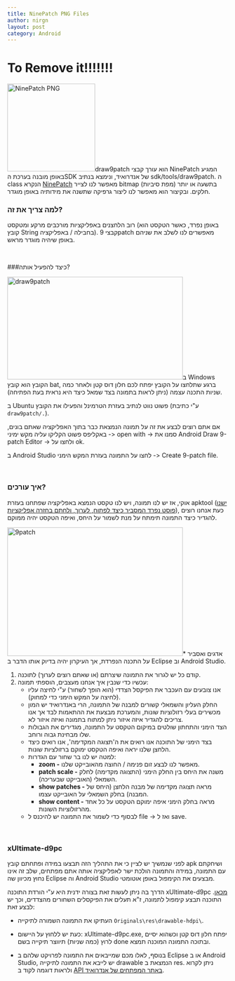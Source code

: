 ```yaml
---
title: NinePatch PNG Files
author: nirgn
layout: post
category: Android
---
```


# To Remove it!!!!!!!

[<img class="alignleft wp-image-1774" src="http://www.lifelongstudent.net/wp-content/uploads/2014/07/NinePatch_PNG.png" alt="NinePatch PNG" width="200" height="200" srcset="http://www.lifelongstudent.net/wp-content/uploads/2014/07/NinePatch_PNG.png 300w, http://www.lifelongstudent.net/wp-content/uploads/2014/07/NinePatch_PNG-150x150.png 150w, http://www.lifelongstudent.net/wp-content/uploads/2014/07/NinePatch_PNG-1024x1024.png 1024w, http://www.lifelongstudent.net/wp-content/uploads/2014/07/NinePatch_PNG-144x144.png 144w" sizes="(max-width: 200px) 100vw, 200px" />](http://www.lifelongstudent.net/wp-content/uploads/2014/07/NinePatch_PNG.png)draw9patch הוא עורך קבצי NinePatch המגיע באופן מובנה בערכת הSDK של אנדרואיד, ונימצא בנתיב sdk/tools/draw9patch. ה class הנקרא [NinePatch](http://developer.android.com/reference/android/graphics/NinePatch.html) מאפשר לנו לצייר bitmap (מפת סיביות) בתשעה או יותר חלקים. ובקיצור הוא מאפשר לנו ליצור גרפיקה שתשנה את מידותיה באופן מוגדר.

<!--more-->

### למה צריך את זה?

רוב הלחצנים באפליקציות מורכבים מרקע ומטקסט (באופן נפרד, כאשר הטקסט הוא קובץ String בחבילה / באפליקציה). קבצי 9patch מאפשרים לנו לשלב את שניהם באופן שיהיה מוגדר מראש.

&nbsp;

###כיצד להפעיל אותה?

<img class="alignleft wp-image-1776" src="http://www.lifelongstudent.net/wp-content/uploads/2014/07/draw9patch.png" alt="draw9patch" width="400" height="234" />ב Windows הקובץ הוא קובץ bat, ברגע שתלחצו על הקובץ יפתח לכם חלון דוס קטן ולאחר כמה שניות התכנה עצמה (ניתן לראות בתמונה בצד שמאל כיצד היא נראית בעת הפתיחה).

ב Ubuntu פשוט נווט לנתיב בעזרת הטרמינל והפעילו את הקובץ (ע"י כתיבת `draw9patch/.`).

אם אתם רוצים לבצע את זה על תמונה הנמצאת כבר בתוך האפליקציה שאתם בונים, באקליפס פשוט הקליקו עליה מקש ימיני -> open with -> סמנו את Android Draw 9-patch Editor -> ולחצו על ok.

ב Android Studio לחצו על התמונה בעזרת המקש הימני -> Create 9-patch file.

&nbsp;

### איך עורכים?

אוקי, אז יש לנו תמונה, ויש לנו טקסט הנמצא באפליקציה שפתחנו בעזרת apktool ([ישנו פוסט נפרד המסביר כיצד לפתוח, לערוך, ולחתם בחזרה אפליקציות]("http://www.lifelongstudent.net/2012/06/848/)), כעת אנחנו רוצים להגדיר כיצד התמונה תימתח על מנת לשמור על היחס, ואיפה הטקסט יהיה ממוקם.

[<img class="alignleft wp-image-1779" src="http://www.lifelongstudent.net/wp-content/uploads/2014/07/9patch-.png" alt="9patch" width="400" height="293" />](http://www.lifelongstudent.net/wp-content/uploads/2014/07/9patch-.png)* אדגים ואסביר על התכנה הנפרדת, אך העיקרון יהיה בדיוק אותו הדבר ב Eclipse וב Android Studio.

  1. קודם כל יש לגרור את התמונה שיצרתם (או שאתם רוצים לערוך) לתוכנה.
  2. עכשיו כדי שנבין איך אנחנו מעצבים, הוספתי תמונה:
      * אנו צובעים עם העכבר את הפיקסל הצדדי (הוא הופך לשחור) ע"י לחיצה עליו (לחיצה על המקש הימני כדי למחוק).
      * החלק העליון והשמאלי קשורים למבנה של התמונה, הרי באנדרואיד יש המון מכשירים בעלי רזולוציות שונות, והמערכת מבצעת את ההתאמות לבד אך אנו צריכים להגדיר איזה איזור ניתן למתוח בתמונה ואיזה איזור לא.
      * הצד הימני והתחתון שולטים במיקום הטקסט על התמונה, מגדירים את הגבולות שלו מבחינת גבוה ורוחב.
      * בצד הימני של התוכנה אנו רואים את ה'תצוגה המקדימה', אנו רואים כיצד הלחצן שלנו יראה ואיפה הטקסט ימוקם ברזולציות שונות.
      * למטה יש לנו בר שחור עם הגדרות:
          * **zoom -** מאפשר לנו לבצע זום פנימה / החוצה מהאובייקט שלנו.
          * **patch scale -** משנה את היחס בין החלק הימני (התצוגה מקדימה) לחלק השמאלי (האובייקט שבעריכה).
          * **show patches -** מראה תצוגה מקדימה של מבנה הלחצן (היחס של המבנה) בחלק השמאלי על האובייקט עצמו.
          * **show content -** מראה בחלק הימני איפה ימוקם הטקסט על כל אחד מהרזולוציות השונות.
      * לבסוף כדי לשמור את התמונה יש להיכנס ל file -> ואז ל save.

&nbsp;

### xUltimate-d9pc

לפני שנמשיך יש לציין כי את התהליך הזה תבצעו במידה ופתחתם קובץ apk ושיחקתם עם התמונה, במידה והתמונה הולכת ישר לאפליקציה אותה אתם מפתחים, שלב זה אינו נחוץ מכיוון שה Eclipse וה Android Studio מבצעים את הקימפול באופן אוטומטי.

הדרך בה ניתן לעשות זאת בצורה ידנית היא ע"י הורדת התוכנה xUltimate-d9pc [מכאן](http://forum.xda-developers.com/attachment.php?attachmentid=453855&d=1291226013). התוכנה תבצע קימפול לתמונה, ז"א תעלים את הפיקסלים השחורים מהצדדים, וכך יש לבצע זאת:

  * העתיקו את התמונה השמורה לתיקייה `Originals\res\drawable-hdpi\`.
  * כעת יש ללחוץ על היישום: xUltimate-d9pc.exe, יפתח חלון דוס קטן וכשהוא יסיים לרוץ (כמה שניות) תיווצר תיקייה בשם done ובתוכה התמונה המוכנה תמצא.

* בנוסף, לאלו מכם שמייבאים את התמונה לפרויקט שלהם ב Eclipse או ב Android Studio, יש לייבא את התמונה לתיקייה drawable הנמצאת ב res. ניתן לקרוא ולראות דוגמה לקוד ב [API באתר המפתחים של אנדרואיד](http://developer.android.com/guide/topics/graphics/2d-graphics.html#nine-patch).
